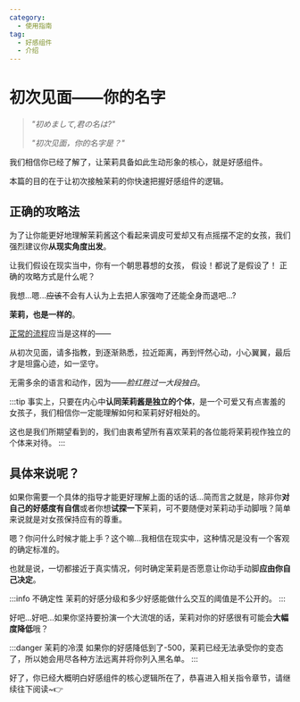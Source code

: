 ```yaml
---
category:
  - 使用指南
tag:
  - 好感组件
  - 介绍
---
```



# 初次见面——你的名字

> *"初めまして,君の名は?"*
>
> *"初次见面，你的名字是？"*

我们相信你已经了解了，让茉莉具备如此生动形象的核心，就是好感组件。

本篇的目的在于让初次接触茉莉的你快速把握好感组件的逻辑。

## 正确的攻略法

为了让你能更好地理解茉莉酱这个看起来调皮可爱却又有点摇摆不定的女孩，我们强烈建议你**从现实角度出发**。

让我们假设在现实当中，你有一个朝思暮想的女孩，
<span id="favor_introduction_01" title="放过我 放过我">假设！都说了是假设了！</span>
正确的攻略方式是什么呢？

我想...嗯...~~应该~~不会有人认为上去把人家强吻了还能全身而退吧...?

**茉莉，也是一样的**。

<u>正常的流程</u>应当是这样的——

从初次见面，请多指教，到逐渐熟悉，拉近距离，再到怦然心动，小心翼翼，最后才是坦露心迹，如一坚守。

无需多余的语言和动作，因为——*脸红胜过一大段独白*。

:::tip
事实上，只要在内心中**认同茉莉酱是独立的个体**，是一个可爱又有点害羞的女孩子，我们相信你一定能理解如何和茉莉好好相处的。

这也是我们所期望看到的，我们由衷希望所有喜欢茉莉的各位能将茉莉视作独立的个体来对待。
:::

## 具体来说呢？

如果你需要一个具体的指导才能更好理解上面的话的话...简而言之就是，除非你**对自己的好感度有自信**或者你想**试探一下**茉莉，可不要随便对茉莉动手动脚哦？简单来说就是对女孩保持应有的尊重。

嗯？你问什么时候才能上手？这个嘛...我相信在现实中，这种情况是没有一个客观的确定标准的。

也就是说，一切都接近于真实情况，何时确定茉莉是否愿意让你动手动脚**应由你自己决定**。

:::info 不确定性
茉莉的好感分级和多少好感能做什么交互的阈值是不公开的。
:::

好吧...好吧...如果你坚持要扮演一个大流氓的话，茉莉对你的好感很有可能会**大幅度降低**哦？

:::danger 茉莉的冷漠
如果你的好感降低到了-500，茉莉已经无法承受你的变态了，所以她会用尽各种方法远离并将你列入黑名单。
:::

好了，你已经大概明白好感组件的核心逻辑所在了，恭喜进入相关指令章节，请继续往下阅读~:point_right: